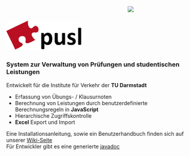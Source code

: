 <img align="right" src="https://www.verkehr.tu-darmstadt.de/media/corporate_design/cd_grafiken/tud_logo_web_druck.png" width="180">
<h1> <img src="./blob/logo/pusl_logo.png" width="200"> </h1>

### System zur Verwaltung von Prüfungen und studentischen Leistungen 

                                                                                         
 Entwickelt für die Institute für Verkehr der **TU Darmstadt** 

* Erfassung von Übungs- / Klausurnoten
* Berechnung von Leistungen durch benutzerdefinierte Berechnungsregeln in **JavaScript**
* Hierarchische Zugriffskontrolle
* **Excel** Export und Import

Eine Installationsanleitung, sowie ein Benutzerhandbuch finden sich auf unserer [Wiki-Seite](https://github.com/pusl-tud/pusl/wiki/)  
Für Entwickler gibt es eine generierte [javadoc](https://pusl-tud.github.io/pusl/apidocs/)
